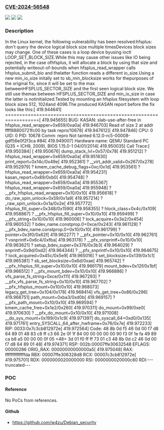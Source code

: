 ### [CVE-2024-56548](https://cve.mitre.org/cgi-bin/cvename.cgi?name=CVE-2024-56548)
![](https://img.shields.io/static/v1?label=Product&message=Linux&color=blue)
![](https://img.shields.io/static/v1?label=Version&message=6596528e391ad978a6a120142cba97a1d7324cb6%3C%20baccb5e12577b7a9eff54ffba301fdaa0f3ee5a8%20&color=brighgreen)
![](https://img.shields.io/static/v1?label=Vulnerability&message=n%2Fa&color=brighgreen)

### Description

In the Linux kernel, the following vulnerability has been resolved:hfsplus: don't query the device logical block size multiple timesDevices block sizes may change. One of these cases is a loop device byusing ioctl LOOP_SET_BLOCK_SIZE.While this may cause other issues like IO being rejected, in the case ofhfsplus, it will allocate a block by using that size and potentially writeout-of-bounds when hfsplus_read_wrapper calls hfsplus_submit_bio and thelatter function reads a different io_size.Using a new min_io_size initally set to sb_min_blocksize works for thepurposes of the original fix, since it will be set to the max betweenHFSPLUS_SECTOR_SIZE and the first seen logical block size. We still use themax between HFSPLUS_SECTOR_SIZE and min_io_size in case the latter is notinitialized.Tested by mounting an hfsplus filesystem with loop block sizes 512, 1024and 4096.The produced KASAN report before the fix looks like this:[  419.944641] ==================================================================[  419.945655] BUG: KASAN: slab-use-after-free in hfsplus_read_wrapper+0x659/0xa0a[  419.946703] Read of size 2 at addr ffff88800721fc00 by task repro/10678[  419.947612][  419.947846] CPU: 0 UID: 0 PID: 10678 Comm: repro Not tainted 6.12.0-rc5-00008-gdf56e0f2f3ca #84[  419.949007] Hardware name: QEMU Standard PC (Q35 + ICH9, 2009), BIOS 1.15.0-1 04/01/2014[  419.950035] Call Trace:[  419.950384]  <TASK>[  419.950676]  dump_stack_lvl+0x57/0x78[  419.951212]  ? hfsplus_read_wrapper+0x659/0xa0a[  419.951830]  print_report+0x14c/0x49e[  419.952361]  ? __virt_addr_valid+0x267/0x278[  419.952979]  ? kmem_cache_debug_flags+0xc/0x1d[  419.953561]  ? hfsplus_read_wrapper+0x659/0xa0a[  419.954231]  kasan_report+0x89/0xb0[  419.954748]  ? hfsplus_read_wrapper+0x659/0xa0a[  419.955367]  hfsplus_read_wrapper+0x659/0xa0a[  419.955948]  ? __pfx_hfsplus_read_wrapper+0x10/0x10[  419.956618]  ? do_raw_spin_unlock+0x59/0x1a9[  419.957214]  ? _raw_spin_unlock+0x1a/0x2e[  419.957772]  hfsplus_fill_super+0x348/0x1590[  419.958355]  ? hlock_class+0x4c/0x109[  419.958867]  ? __pfx_hfsplus_fill_super+0x10/0x10[  419.959499]  ? __pfx_string+0x10/0x10[  419.960006]  ? lock_acquire+0x3e2/0x454[  419.960532]  ? bdev_name.constprop.0+0xce/0x243[  419.961129]  ? __pfx_bdev_name.constprop.0+0x10/0x10[  419.961799]  ? pointer+0x3f0/0x62f[  419.962277]  ? __pfx_pointer+0x10/0x10[  419.962761]  ? vsnprintf+0x6c4/0xfba[  419.963178]  ? __pfx_vsnprintf+0x10/0x10[  419.963621]  ? setup_bdev_super+0x376/0x3b3[  419.964029]  ? snprintf+0x9d/0xd2[  419.964344]  ? __pfx_snprintf+0x10/0x10[  419.964675]  ? lock_acquired+0x45c/0x5e9[  419.965016]  ? set_blocksize+0x139/0x1c1[  419.965381]  ? sb_set_blocksize+0x6d/0xae[  419.965742]  ? __pfx_hfsplus_fill_super+0x10/0x10[  419.966179]  mount_bdev+0x12f/0x1bf[  419.966512]  ? __pfx_mount_bdev+0x10/0x10[  419.966886]  ? vfs_parse_fs_string+0xce/0x111[  419.967293]  ? __pfx_vfs_parse_fs_string+0x10/0x10[  419.967702]  ? __pfx_hfsplus_mount+0x10/0x10[  419.968073]  legacy_get_tree+0x104/0x178[  419.968414]  vfs_get_tree+0x86/0x296[  419.968751]  path_mount+0xba3/0xd0b[  419.969157]  ? __pfx_path_mount+0x10/0x10[  419.969594]  ? kmem_cache_free+0x1e2/0x260[  419.970311]  do_mount+0x99/0xe0[  419.970630]  ? __pfx_do_mount+0x10/0x10[  419.971008]  __do_sys_mount+0x199/0x1c9[  419.971397]  do_syscall_64+0xd0/0x135[  419.971761]  entry_SYSCALL_64_after_hwframe+0x76/0x7e[  419.972233] RIP: 0033:0x7c3cb812972e[  419.972564] Code: 48 8b 0d f5 46 0d 00 f7 d8 64 89 01 48 83 c8 ff c3 66 2e 0f 1f 84 00 00 00 00 00 90 f3 0f 1e fa 49 89 ca b8 a5 00 00 00 0f 05 <48> 3d 01 f0 ff ff 73 01 c3 48 8b 0d c2 46 0d 00 f7 d8 64 89 01 48[  419.974371] RSP: 002b:00007ffe30632548 EFLAGS: 00000286 ORIG_RAX: 00000000000000a5[  419.975048] RAX: ffffffffffffffda RBX: 00007ffe306328d8 RCX: 00007c3cb812972e[  419.975701] RDX: 0000000020000000 RSI: 0000000020000c80 RDI:---truncated---

### POC

#### Reference
No PoCs from references.

#### Github
- https://github.com/w4zu/Debian_security

